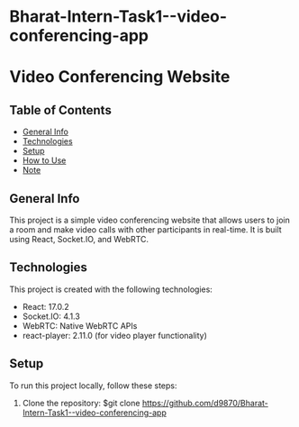 # Bharat-Intern-Task1--video-conferencing-app

# Video Conferencing Website

## Table of Contents
* [General Info](#general-info)
* [Technologies](#technologies)
* [Setup](#setup)
* [How to Use](#how-to-use)
* [Note](#note)

## General Info
This project is a simple video conferencing website that allows users to join a room and make video calls with other participants in real-time. It is built using React, Socket.IO, and WebRTC.

## Technologies
This project is created with the following technologies:

* React: 17.0.2
* Socket.IO: 4.1.3
* WebRTC: Native WebRTC APIs
* react-player: 2.11.0 (for video player functionality)

## Setup
To run this project locally, follow these steps:

1. Clone the repository:
$git clone https://github.com/d9870/Bharat-Intern-Task1--video-conferencing-app
